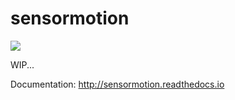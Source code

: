 # sensormotion

[<img src="https://readthedocs.org/projects/sensormotion/badge/">](http://sensormotion.readthedocs.io/)

WIP...

Documentation: http://sensormotion.readthedocs.io